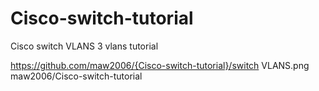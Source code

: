 # Cisco-switch-tutorial
Cisco switch VLANS 3 vlans tutorial 

https://github.com/maw2006/{Cisco-switch-tutorial}/switch VLANS.png 
maw2006/Cisco-switch-tutorial
